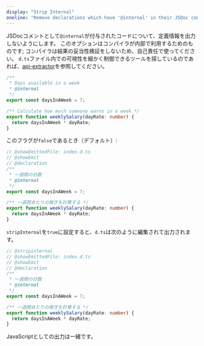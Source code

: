 ```yaml
---
display: "Strip Internal"
oneline: "Remove declarations which have '@internal' in their JSDoc comments"
---
```


JSDocコメントとして`@internal`が付与されたコードについて、定義情報を出力しないようにします。
このオプションはコンパイラが内部で利用するためのものです; コンパイラは結果の妥当性検証をしないため、自己責任で使ってください。
`d.ts`ファイル内での可視性を細かく制御できるツールを探しているのであれば、[api-extractor](https://api-extractor.com)を参照してください。

```ts twoslash
/**
 * Days available in a week
 * @internal
 */
export const daysInAWeek = 7;

/** Calculate how much someone earns in a week */
export function weeklySalary(dayRate: number) {
  return daysInAWeek * dayRate;
}
```

このフラグが`false`であるとき（デフォルト）:

```ts twoslash
// @showEmittedFile: index.d.ts
// @showEmit
// @declaration
/**
 * 一週間の日数
 * @internal
 */
export const daysInAWeek = 7;

/** 一週間あたりの稼ぎを計算する */
export function weeklySalary(dayRate: number) {
  return daysInAWeek * dayRate;
}
```

`stripInternal`を`true`に設定すると、`d.ts`は次のように編集されて出力されます。

```ts twoslash
// @stripinternal
// @showEmittedFile: index.d.ts
// @showEmit
// @declaration
/**
 * 一週間の日数
 * @internal
 */
export const daysInAWeek = 7;

/** 一週間あたりの稼ぎを計算する */
export function weeklySalary(dayRate: number) {
  return daysInAWeek * dayRate;
}
```

JavaScriptとしての出力は一緒です。
